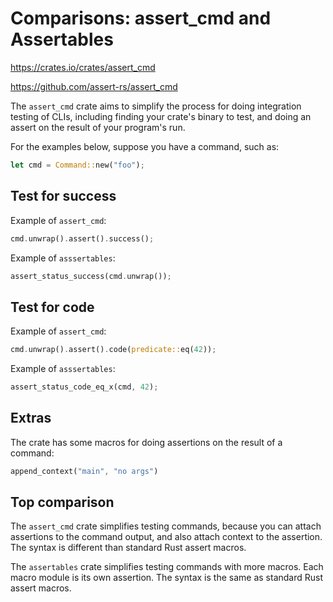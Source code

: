 # Comparisons: assert_cmd and Assertables

https://crates.io/crates/assert_cmd

https://github.com/assert-rs/assert_cmd

The `assert_cmd` crate aims to simplify the process for doing integration testing of CLIs, including finding your crate's binary to test, and doing an assert on the result of your program's run.

For the examples below, suppose you have a command, such as:

```rust
let cmd = Command::new("foo");
```

## Test for success

Example of `assert_cmd`:

```rust
cmd.unwrap().assert().success();
```

Example of `asssertables`:

```rust
assert_status_success(cmd.unwrap());
```

## Test for code

Example of `assert_cmd`:

```rust
cmd.unwrap().assert().code(predicate::eq(42));
```

Example of `asssertables`:

```rust
assert_status_code_eq_x(cmd, 42);
```

## Extras

The crate has some macros for doing assertions on the result of a command:

```rust
append_context("main", "no args")
```

## Top comparison

The `assert_cmd` crate simplifies testing commands, because you can attach assertions to the command output, and also attach context to the assertion. The syntax is different than standard Rust assert macros.

The `assertables` crate simplifies testing commands with more macros. Each macro module is its own assertion.
The syntax is the same as standard Rust assert macros.
